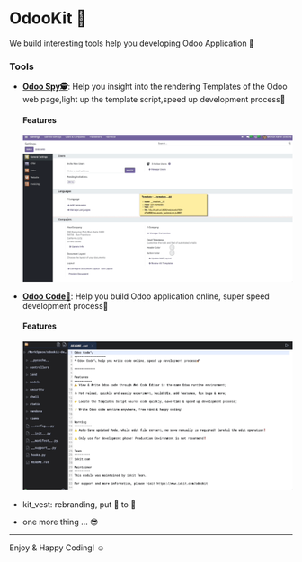 # OdooKit 🔨

      
 We build interesting tools help you developing Odoo Application 🚀


### Tools
-  [**Odoo Spy🕵️**](https://apps.odoo.com/apps/modules/17.0/kit_spy/): Help you insight into the rendering Templates of the Odoo web page,light up the template script,speed up development process🚀 
    #### Features 
    
    ![Odoo Spy🕵️](./assets/spy.gif)
    
-  [**Odoo Code🔨**](https://apps.odoo.com/apps/modules/17.0/kit_code/): Help you build Odoo application online, super speed development process🚀
    #### Features 
    
    ![Odoo Code🔨](./assets/code.gif)
    

- kit_vest: rebranding, put 🎽 to 🏃

- one more thing ... 😎 

---


Enjoy & Happy Coding!  ☺︎
